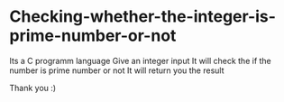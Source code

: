# Checking-whether-the-integer-is-prime-number-or-not

Its a C programm language
Give an integer input
It will check the if the number is prime number or not 
It will return you the result

Thank you :) 
